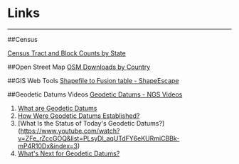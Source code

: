 Links
=====
***

##Census

[Census Tract and Block Counts by State](https://www.census.gov/geo/maps-data/data/tallies/tractblock.html)

##Open Street Map
[OSM Downloads by Country](http://download.geofabrik.de)

##GIS Web Tools
[Shapefile to Fusion table - ShapeEscape](http://www.shpescape.com)

##Geodetic Datums Videos
[Geodetic Datums - NGS Videos](http://www.ngs.noaa.gov/web/news/NGS_Videos_on_Geodetic_Datums.shtml)
1. [What are Geodetic Datums](https://www.youtube.com/watch?v=kXTHaMY3cVk&list=PLsyDl_aqUTdFY6eKURmiCBBk-mP4R10Dx&index=2)
2. [How Were Geodetic Datums Established?](https://www.youtube.com/watch?v=-oUFqg1Lw1U&list=PLsyDl_aqUTdFY6eKURmiCBBk-mP4R10Dx&index=2)
3. [What Is the Status of Today's Geodetic Datums?] (https://www.youtube.com/watch?v=ZFe_rZccGOQ&list=PLsyDl_aqUTdFY6eKURmiCBBk-mP4R10Dx&index=3)
4. [What's Next for Geodetic Datums?](https://www.youtube.com/watch?v=w69xc_U1Rao&index=4&list=PLsyDl_aqUTdFY6eKURmiCBBk-mP4R10Dx)
